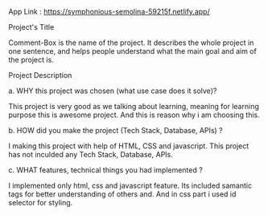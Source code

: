 
App Link : https://symphonious-semolina-59215f.netlify.app/

Project's Title

Comment-Box is the name of the project. It describes the whole project in one sentence, and helps people understand what the main goal and aim of the project is.

Project Description

a. WHY this project was chosen (what use case does it solve)?

This project is very good as we talking about learning, meaning for learning purpose this is awesome project. And this is reason why i am choosing this.

b. HOW did you make the project (Tech Stack, Database, APIs) ?

I making this project with help of HTML, CSS and javascript. This project has not inculded any Tech Stack, Database, APIs.

c. WHAT features, technical things you had implemented ?

I implemented only html, css and javascript feature. Its included samantic tags for better understanding of others and. And in css part i used id selector for styling.
